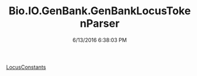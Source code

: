 ﻿---
title: Bio.IO.GenBank.GenBankLocusTokenParser
date: 6/13/2016 6:38:03 PM
---

[LocusConstants](T-Bio.IO.GenBank.GenBankLocusTokenParser.LocusConstants.html)
